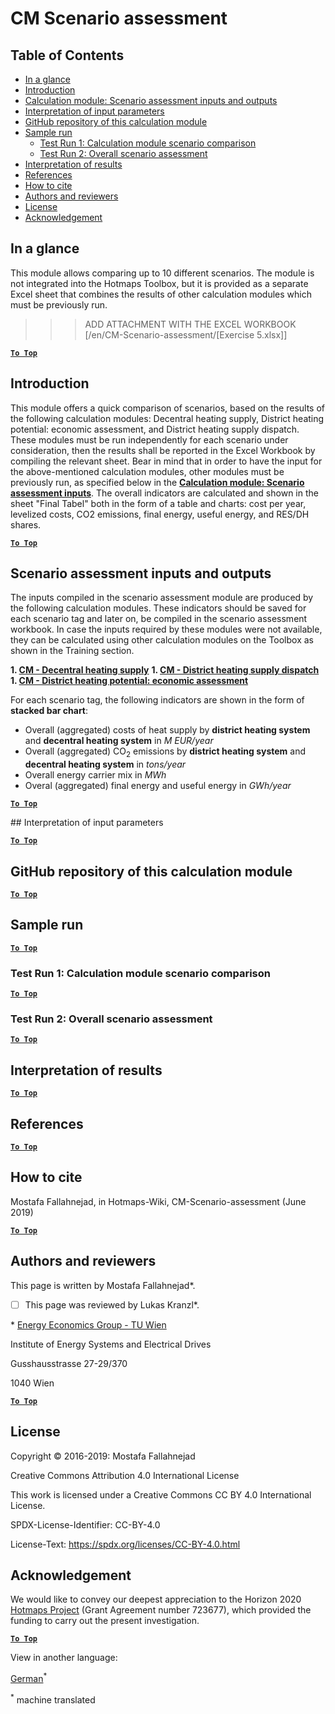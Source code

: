 <h1>CM Scenario assessment</h1>

## Table of Contents
* [In a glance](#in-a-glance)
* [Introduction](#introduction)
* [Calculation module: Scenario assessment inputs and outputs](#calculation-module-scenario-assessment-inputs-and-outputs)
* [Interpretation of input parameters](#intepretation-of-input-parameters)
* [GitHub repository of this calculation module](#github-repository-of-this-calculation-module)
* [Sample run](#sample-run)
  * [Test Run 1: Calculation module scenario comparison](#test-run-1-calculation-module-scenario-comparison)
  * [Test Run 2: Overall scenario assessment](#test-run-2-overall-scenario-assessment)
* [Interpretation of results](#interpretation-of-results)
* [References](#references)
* [How to cite](#how-to-cite)
* [Authors and reviewers](#authors-and-reviewers)
* [License](#license)
* [Acknowledgement](#acknowledgement)

## In a glance

This module allows comparing up to 10 different scenarios. The module is not integrated into the Hotmaps Toolbox, but it is provided as a separate Excel sheet that combines the results of other calculation modules which must be previously run.
>>> ADD ATTACHMENT WITH THE EXCEL WORKBOOK
[/en/CM-Scenario-assessment/[Exercise 5.xlsx]]

[**`To Top`**](#table-of-contents)

## Introduction

This module offers a quick comparison of scenarios, based on the results of the following calculation modules: Decentral heating supply, District heating potential: economic assessment, and District heating supply dispatch. These modules must be run independently for each scenario under consideration, then the results shall be reported in the Excel Workbook by compiling the relevant sheet. Bear in mind that in order to have the input for the above-mentioned calculation modules, other modules must be previously run, as specified below in the **[Calculation module: Scenario assessment inputs](#calculation-module-scenario-assessment-inputs)**. The overall indicators are calculated and shown in the sheet "Final Tabel" both in the form of a table and charts: cost per year, levelized costs, CO2 emissions, final energy, useful energy, and RES/DH shares.

[**`To Top`**](#table-of-contents)

## Scenario assessment inputs and outputs

The inputs compiled in the scenario assessment module are produced by the following calculation modules. These indicators should be saved for each scenario tag and later on, be compiled in the scenario assessment workbook. In case the inputs required by these modules were not available, they can be calculated using other calculation modules on the Toolbox as shown in the Training section.

**1. [CM - Decentral heating supply](https://wiki.hotmaps.hevs.ch/en/CM-Decentral-heating-supply)**
**1. [CM - District heating supply dispatch](https://wiki.hotmaps.hevs.ch/en/CM-District-heating-supply-dispatch)**
**1. [CM - District heating potential: economic assessment](https://wiki.hotmaps.hevs.ch/en/CM-District-heating-potential-economic-assessment)**


For each scenario tag, the following indicators are shown in the form of **stacked bar chart**:

* Overall (aggregated) costs of heat supply by **district heating system** and **decentral heating system** in _*M EUR/year*_
* Overall (aggregated) CO<sub>2</sub> emissions by **district heating system** and **decentral heating system** in _*tons/year*_
* Overall energy carrier mix in _*MWh*_
* Overal (aggregated) final energy and useful energy in _*GWh/year*_


[**`To Top`**](#table-of-contents)

## Interpretation of input parameters


[**`To Top`**](#table-of-contents)

## GitHub repository of this calculation module


[**`To Top`**](#table-of-contents)

## Sample run


[**`To Top`**](#table-of-contents)

### Test Run 1: Calculation module scenario comparison


[**`To Top`**](#table-of-contents)

### Test Run 2: Overall scenario assessment


[**`To Top`**](#table-of-contents)

## Interpretation of results


[**`To Top`**](#table-of-contents)

## References


[**`To Top`**](#table-of-contents)

## How to cite

Mostafa Fallahnejad, in Hotmaps-Wiki, CM-Scenario-assessment (June 2019)

[**`To Top`**](#table-of-contents)

## Authors and reviewers

This page is written by Mostafa Fallahnejad\*.

- [ ] This page was reviewed by Lukas Kranzl\*.

\* [Energy Economics Group - TU Wien](https://eeg.tuwien.ac.at/)

Institute of Energy Systems and Electrical Drives

Gusshausstrasse 27-29/370

1040 Wien


[**`To Top`**](#table-of-contents)

## License

Copyright © 2016-2019: Mostafa Fallahnejad

Creative Commons Attribution 4.0 International License

This work is licensed under a Creative Commons CC BY 4.0 International License.

SPDX-License-Identifier: CC-BY-4.0

License-Text: https://spdx.org/licenses/CC-BY-4.0.html


## Acknowledgement

We would like to convey our deepest appreciation to the Horizon 2020 [Hotmaps Project](https://www.hotmaps-project.eu) (Grant Agreement number 723677), which provided the funding to carry out the present investigation.



[**`To Top`**](#table-of-contents)


<!--- THIS IS A SUPER UNIQUE IDENTIFIER -->

View in another language:

 [German](../de/CM-Scenario-assessment)<sup>\*</sup> 

<sup>\*</sup> machine translated
